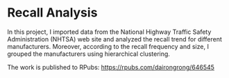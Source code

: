# Recall Analysis

In this project, I imported data from the National Highway Traffic Safety Administration (NHTSA) web site and analyzed the recall trend for different manufacturers. Moreover, according to the recall frequency and size, I grouped the manufacturers using hierarchical clustering.

The work is published to RPubs: https://rpubs.com/dairongrong/646545
